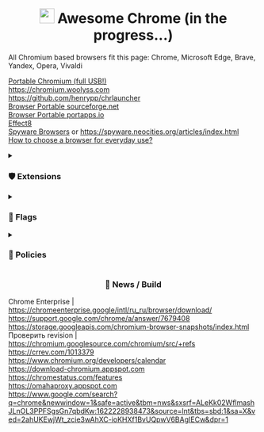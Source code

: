 <h1 align="center"><img width=30px src="https://upload.wikimedia.org/wikipedia/commons/thumb/2/28/Chromium_Logo.svg/1200px-Chromium_Logo.svg.png"></img> Awesome Chrome (in the progress...)</h1>

All Chromium based browsers fit this page: Chrome, Microsoft Edge, Brave, Yandex, Opera, Vivaldi

[Portable Chromium (full USB!)](https://github.com/jestxfot/Google-Chrome-Portable)
<br>
https://chromium.woolyss.com
<br>
https://github.com/henrypp/chrlauncher
<br>
[Browser Portable sourceforge.net](https://sourceforge.net/projects/portableapps/files/)
<br>
[Browser Portable portapps.io](https://portapps.io/apps/)
<br>
[Effect8](http://effect8.ru/)
<br>
[Spyware Browsers](https://spyware.neocities.org/articles/browsers.html) or https://spyware.neocities.org/articles/index.html
<br>
[How to choose a browser for everyday use?](https://digdeeper.neocities.org/ghost/browsers.html)

<details><summary><h3>🛡 Extensions</h3></summary>
  

https://chrome.google.com/webstore/detail/ublock-origin/cjpalhdlnbpafiamejdnhcphjbkeiagm
<br>
https://chrome.google.com/webstore/detail/keepassxc-browser/oboonakemofpalcgghocfoadofidjkkk
<br>
https://chrome.google.com/webstore/detail/favicons-for-google-searc/cmokoclkdghcohhmpohdhjahocjgjblp
<br>
https://chrome.google.com/webstore/detail/checker-plus-for-google-c/hkhggnncdpfibdhinjiegagmopldibha
<br>
https://chrome.google.com/webstore/detail/block-site/lebiggkccaodkkmjeimmbogdedcpnmfb
<br>
https://chrome.google.com/webstore/detail/improve-youtube-video-you/bnomihfieiccainjcjblhegjgglakjdd
<br>
https://github.com/z0ccc/Vytal

</details>

<details><summary><h3>🚩 Flags</h3></summary>

```
--user-data-dir="%Profile%"
```
```
--profile-directory="Profile 1"
```
```
--no-default-browser-check
```
```
--disable-component-update
```
```
--disable-background-networking
```
```
--allow-outdated-plugins
```
```--force-device-scale-factor=1
```
```--enable-features=PasswordImport
```
```
--close-window-with-last-tab=never
```
```
--show-avatar-button=never
```
```
--disable-search-engine-collection
```
</details>

<details><summary><h3>📜 Policies</h3></summary>
  
  Source: https://admx.help/HKLM/Software/Policies/Google
  ```powershell
  reg add "HKEY_LOCAL_MACHINE\SOFTWARE\Policies\Google\Chrome" /v AdvancedProtectionAllowed /t REG_DWORD /d 0 /f
  reg add "HKEY_LOCAL_MACHINE\SOFTWARE\Policies\Google\Chrome" /v AutoFillEnabled /t REG_DWORD /d 0 /f
  reg add "HKEY_LOCAL_MACHINE\SOFTWARE\Policies\Google\Chrome" /v AutofillAddressEnabled /t REG_DWORD /d 0 /f
  reg add "HKEY_LOCAL_MACHINE\SOFTWARE\Policies\Google\Chrome" /v AutofillCreditCardEnabled /t REG_DWORD /d 0 /f
  reg add "HKEY_LOCAL_MACHINE\SOFTWARE\Policies\Google\Chrome" /v BackgroundModeEnabled /t REG_DWORD /d 0 /f
  reg add "HKEY_LOCAL_MACHINE\SOFTWARE\Policies\Google\Chrome" /v ComponentUpdatesEnabled /t REG_DWORD /d 0 /f
  #reg add "HKEY_LOCAL_MACHINE\SOFTWARE\Policies\Google\Chrome" /v DefaultBrowserSettingEnabled /t REG_DWORD /d 0 /f
  reg add "HKEY_LOCAL_MACHINE\SOFTWARE\Policies\Google\Chrome" /v DownloadBubbleEnabled /t REG_DWORD /d 1 /f
  reg add "HKEY_LOCAL_MACHINE\SOFTWARE\Policies\Google\Chrome" /v EnableMediaRouter /t REG_DWORD /d 0 /f
  reg add "HKEY_LOCAL_MACHINE\SOFTWARE\Policies\Google\Chrome" /v ForceGoogleSafeSearch /t REG_DWORD /d 1 /f
  reg add "HKEY_LOCAL_MACHINE\SOFTWARE\Policies\Google\Chrome" /v PasswordDismissCompromisedAlertEnabled /t REG_DWORD /d 0 /f
  reg add "HKEY_LOCAL_MACHINE\SOFTWARE\Policies\Google\Chrome" /v PasswordLeakDetectionEnabled /t REG_DWORD /d 0 /f
  reg add "HKEY_LOCAL_MACHINE\SOFTWARE\Policies\Google\Chrome" /v PasswordManagerEnabled /t REG_DWORD /d 0 /f
  reg add "HKEY_LOCAL_MACHINE\SOFTWARE\Policies\Google\Chrome" /v PromptForDownloadLocation /t REG_DWORD /d 1 /f
  reg add "HKEY_LOCAL_MACHINE\SOFTWARE\Policies\Google\Chrome" /v SafeBrowsingProtectionLevel /t REG_DWORD /d 0 /f
  reg add "HKEY_LOCAL_MACHINE\SOFTWARE\Policies\Google\Chrome" /v ShowFullUrlsInAddressBar /t REG_DWORD /d 1 /f
  reg add "HKEY_LOCAL_MACHINE\SOFTWARE\Policies\Google\Chrome" /v ShowHomeButton /t REG_DWORD /d 0 /f
  reg add "HKEY_LOCAL_MACHINE\SOFTWARE\Policies\Google\Chrome" /v SpellcheckEnabled /t REG_DWORD /d 1 /f
  reg add "HKEY_LOCAL_MACHINE\SOFTWARE\Policies\Google\Chrome" /v UrlKeyedAnonymizedDataCollectionEnabled /t REG_DWORD /d 0 /f
  ```

  ### SafeSitesFilterBehavior - мощный фильтр порно сайтов, но ломает некоторые полезные сайты
  
  ### RoamingProfileSupportEnabled - ломает портабельные браузеры
  Политика создает папку с файлом `%AppData%\Google\Chrome\User Data\Default\profile.pb`, в которой записываются все расширения и темы со всех браузеров Chromium, поэтому данную политику рекомендуется **НЕ** включать чтобы не сломать профили и портабельность
  
  ### MetricsReportingEnabled
  Эта политика доступна только для экземпляров Windows, присоединенных к домену Microsoft® Active Directory®, или экземпляров Windows 10 Pro или Enterprise, зарегистрированных для управления устройствами, и экземпляров macOS, управляемых через MDM или присоединенных к домену через MCX.
  
  ### RestoreOnStartup
  В Microsoft® Windows® это правило можно настроить только на устройствах из домена Microsoft® Active Directory®, на которых установлена ОС Windows 10 Pro или которые зарегистрированы в программе "Chrome Browser Cloud Management". В macOS правило поддерживается только на устройствах, которые контролируются с помощью ПО для управления мобильными устройствами или добавлены в домен через MCX.
  
  ### NTPCustomBackgroundEnabled
  Ломает возможность убрать ярлыки сайтов с главной страницы
  
  ### Force Install Extensions
  
  ```powershell
  reg add "HKEY_LOCAL_MACHINE\SOFTWARE\Policies\Google\Chrome\ExtensionInstallForcelist" /v 1 /d "cjpalhdlnbpafiamejdnhcphjbkeiagm" /f
  reg add "HKEY_LOCAL_MACHINE\SOFTWARE\Policies\Google\Chrome\ExtensionInstallForcelist" /v 2 /d "lebiggkccaodkkmjeimmbogdedcpnmfb" /f
  reg add "HKEY_LOCAL_MACHINE\SOFTWARE\Policies\Google\Chrome\ExtensionInstallForcelist" /v 3 /d "cmokoclkdghcohhmpohdhjahocjgjblp" /f
  ```

  ### [Force Block Site](https://github.com/awesome-windows11/chrome/blob/main/files/URLBlocklist.reg)
  
  
</details>

<h3 align="center">📰 News / Build</h3>

Chrome Enterprise | https://chromeenterprise.google/intl/ru_ru/browser/download/
<br>
https://support.google.com/chrome/a/answer/7679408
<br>
https://storage.googleapis.com/chromium-browser-snapshots/index.html
<br>
Проверить revision | https://chromium.googlesource.com/chromium/src/+refs
<br>
https://crrev.com/1013379
<br>
https://www.chromium.org/developers/calendar
<br>
https://download-chromium.appspot.com
<br>
https://chromestatus.com/features
<br>
https://omahaproxy.appspot.com
<br>
https://www.google.com/search?q=chrome&newwindow=1&safe=active&tbm=nws&sxsrf=ALeKk02WflmashJLnOL3PPFSgsGn7qbdKw:1622228938473&source=lnt&tbs=sbd:1&sa=X&ved=2ahUKEwjWt_zcie3wAhXC-ioKHXf1BvUQpwV6BAgIECw&dpr=1
